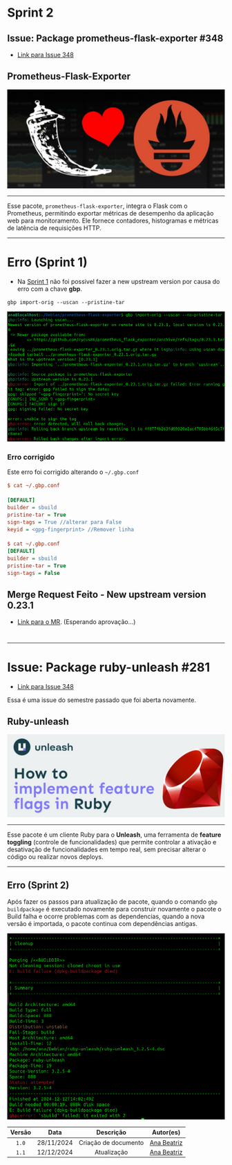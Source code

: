# Sprint 2

## **Issue: Package prometheus-flask-exporter #348**

- [Link para Issue 348](https://salsa.debian.org/debian-brasil-team/docs/-/issues/348)


## **Prometheus-Flask-Exporter**

![alt text](../img/image.png)

---


Esse pacote, `prometheus-flask-exporter`, integra o Flask com o Prometheus, permitindo exportar métricas de desempenho da aplicação web para monitoramento.
Ele fornece contadores, histogramas e métricas de latência de requisições HTTP.

--- 

# Erro (Sprint 1)

- Na [Sprint 1](../sprint1/ana1.md) não foi possivel fazer a new upstream version por causa do erro com a chave **gbp**.

```
gbp import-orig --uscan --pristine-tar
```

![Erro](../img/ana-error.png)

### Erro corrigido

Este erro foi corrigido alterando o `~/.gbp.conf`

```ini
$ cat ~/.gbp.conf 

[DEFAULT]
builder = sbuild
pristine-tar = True
sign-tags = True //alterar para False
keyid = <gpg-fingerprint> //Remover linha

$ cat ~/.gbp.conf 
[DEFAULT]
builder = sbuild
pristine-tar = True
sign-tags = False
```
## Merge Request Feito - New upstream version 0.23.1

- [Link para o MR](https://salsa.debian.org/python-team/packages/prometheus-flask-exporter/-/merge_requests/5). (Esperando aprovação...)

#

---

# **Issue: Package ruby-unleash #281**


- [Link para Issue 348](https://salsa.debian.org/debian-brasil-team/docs/-/issues/281)

Essa é uma issue do semestre passado que foi aberta novamente.

## **Ruby-unleash**

![alt text](../img/ruby-unleash.png)

---

Esse pacote é um cliente Ruby para o **Unleash**, uma ferramenta de **feature toggling** (controle de funcionalidades) que permite controlar a ativação e desativação de funcionalidades em tempo real, sem precisar alterar o código ou realizar novos deploys.

---

## Erro (Sprint 2)

Após fazer os passos para atualização de pacote, quando o comando `gbp buildpackage` é executado novamente para construir novamente o pacote o Build falha e ocorre problemas com as dependencias, quando a nova versão é importada, o pacote continua com dependências antigas.

![alt text](../img/erro-ana2.png)




| Versão |    Data    |      Descrição       |                   Autor(es)                   |
| :----: | :--------: | :------------------: | :-------------------------------------------: |
| `1.0`  | 28/11/2024 | Criação de documento | [Ana Beatriz](https://github.com/ananorberto) |
| `1.1`  | 12/12/2024 | Atualização          | [Ana Beatriz](https://github.com/ananorberto) |

